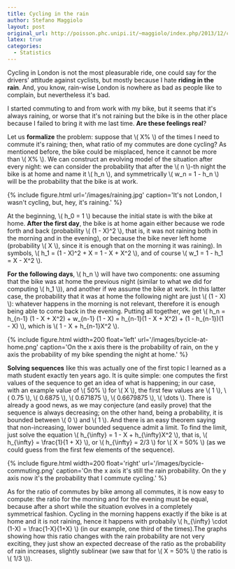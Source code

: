 ```yaml
---
title: Cycling in the rain
author: Stefano Maggiolo
layout: post
original_url: http://poisson.phc.unipi.it/~maggiolo/index.php/2013/12/cycling-in-the-rain/
latex: true
categories:
  - Statistics
---
```

Cycling in London is not the most pleasurable ride, one could say for the drivers' attitude against cyclists, but mostly because I hate **riding in the rain**. And, you know, rain-wise London is nowhere as bad as people like to complain, but nevertheless it's bad.

I started commuting to and from work with my bike, but it seems that it's always raining, or worse that it's not raining but the bike is in the other place because I failed to bring it with me last time. **Are these feelings real**?

<!--more-->

Let us **formalize** the problem: suppose that \\( X\% \\) of the times I need to commute it's raining; then, what ratio of my commutes are done cycling? As mentioned before, the bike could be misplaced, hence it cannot be more than \\( X\% \\). We can construct an evolving model of the situation after every night: we can consider the probability that after the \\( n \\)-th night the bike is at home and name it \\( h\_n \\), and symmetrically \\( w\_n = 1 - h\_n \\) will be the probability that the bike is at work.

{% include figure.html url='/images/raining.jpg' caption='It\'s not London, I wasn\'t cycling, but, hey, it\'s raining.' %}

At the beginning, \\( h\_0 = 1 \\) because the initial state is with the bike at home. **After the first day**, the bike is at home again either because we rode forth and back (probability \\( (1 - X)^2 \\), that is, it was not raining both in the morning and in the evening), or because the bike never left home (probability \\( X \\), since it is enough that on the morning it was raining). In symbols, \\( h\_1 = (1 - X)^2 + X = 1 - X + X^2 \\), and of course \\( w\_1 = 1 - h\_1 = X - X^2 \\).

**For the following days**, \\( h\_n \\) will have two components: one assuming that the bike was at home the previous night (similar to what we did for computing \\( h\_1 \\)), and another if we assume the bike at work. In this latter case, the probability that it was at home the following night are just \\( (1 - X) \\): whatever happens in the morning is not relevant, therefore it is enough being able to come back in the evening. Putting all together, we get \\( h\_n = h\_{n-1} (1 - X + X^2) + w\_{n-1} (1 - X) = h\_{n-1}(1 - X + X^2) + (1 - h\_{n-1})(1 - X) \\), which is \\( 1 - X + h\_{n-1}X^2 \\).

{% include figure.html width=200 float='left' url='/images/bycicle-at-home.png' caption='On the x axis there is the probability of rain, on the y axis the probability of my bike spending the night at home.' %}

**Solving sequences** like this was actually one of the first topic I learned as a math student exactly ten years ago. It is quite simple: one computes the first values of the sequence to get an idea of what is happening; in our case, with an example value of \\( 50\% \\) for \\( X \\), the first few values are \\( 1 \\), \\( 0.75 \\), \\( 0.6875 \\), \\( 0.671875 \\), \\( 0.6679875 \\), \\( \dots \\). There is already a good news, as we may conjecture (and easily prove) that the sequence is always decreasing; on the other hand, being a probability, it is bounded between \\( 0 \\) and \\( 1 \\). And there is an easy theorem saying that non-increasing, lower bounded sequence admit a limit. To find the limit, just solve the equation \\( h\_{\infty} = 1 - X + h\_{\infty}X^2 \\), that is, \\( h\_{\infty} = \frac{1}{1 + X} \\), or \\( h\_{\infty} = 2/3 \\) for \\( X = 50\% \\) (as we could guess from the first few elements of the sequence).

{% include figure.html width=200 float='right' url='/images/bycicle-commuting.png' caption='On the x axis it\'s still the rain probability. On the y axis now it\'s the probability that I commute cycling.' %}

As for the ratio of commutes by bike among all commutes, it is now easy to compute: the ratio for the morning and for the evening must be equal, because after a short while the situation evolves in a completely symmetrical fashion. Cycling in the morning happens exactly if the bike is at home and it is not raining, hence it happens with probabily \\( h\_{\infty} \cdot (1-X) = \frac{1-X}{1+X} \\) (in our example, one third of the times).The graphs showing how this ratio changes with the rain probability are not very exciting, they just show an expected decrease of the ratio as the probability of rain increases, slightly sublinear (we saw that for \\( X = 50\% \\) the ratio is \\( 1/3 \\)).
